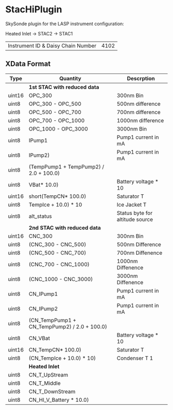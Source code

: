 # StacHiPlugin

SkySonde plugin for the LASP instrument configuration:

Heated Inlet -> STAC2 -> STAC1

|||
|-|-|
|Instrument ID & Daisy Chain Number | 4102 |

## XData Format

| Type | Quantity | Descrption |
|------|----------|------------|
||  **1st STAC with reduced data** ||
| uint16 |OPC_300 |300nm Bin |
| uint8  |OPC_300 - OPC_500| 500nm difference |
| uint8  |OPC_500 - OPC_700| 700nm difference |
| uint8  |OPC_700 - OPC_1000| 1000nm difference | 
| uint8  |OPC_1000 - OPC_3000| 3000nm Bin |
| uint8  |IPump1| Pump1 current in mA |
| uint8  |IPump2)| Pump1 current in mA |
| uint8  |(TempPump1 + TempPump2) / 2.0 + 100.0)|
| uint8  |VBat* 10.0)| Battery voltage * 10 |
| uint16 |short(TempCN* 100.0) | Saturator T |
| uint8  |TempIce + 10.0) * 10 | Ice Jacket T |
| uint8  |alt_status| Status byte for altitude source |
||  **2nd STAC with reduced data** ||
| uint16 |CNC_300| 300nm Bin |
| uint8  |(CNC_300 - CNC_500)| 500nm Difference |
| uint8  |(CNC_500 - CNC_700)| 700nm Diffenence |
| uint8  |(CNC_700 - CNC_1000)| 1000nm Diffenence |
| uint8  |(CNC_1000 - CNC_3000)| 3000nm Diffenence |
| uint8  |CN_IPump1| Pump1 current in mA |
| uint8  |CN_IPump2| Pump1 current in mA |
| uint8  |(CN_TempPump1 + CN_TempPump2) / 2.0 + 100.0)| |
| uint8  |CN_VBat |Battery voltage * 10 |
| uint16 |CN_TempCN* 100.0) |Saturator T |
| uint8  |(CN_TempIce + 10.0) * 10)| Condenser T 1 |
||  **Heated Inlet** ||
| uint8  |CN_T_UpStream| |
| uint8  |CN_T_Middle| |
| uint8  |CN_T_DownStream| |
| uint8  |CN_HI_V_Battery * 10.0)| |
